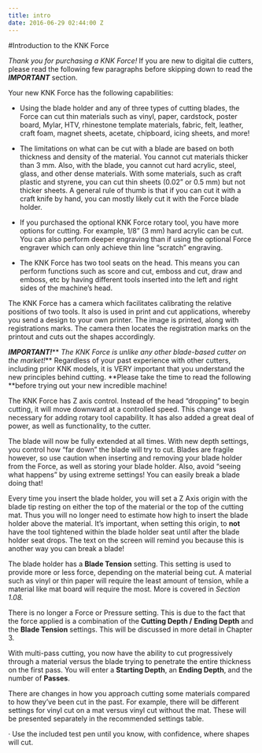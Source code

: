 ```yaml
---
title: intro
date: 2016-06-29 02:44:00 Z
---
```


\#Introduction to the KNK Force

*Thank you for purchasing a KNK Force!* If you are new to digital die cutters, please read the following few paragraphs before skipping down to read the ***IMPORTANT*** section.

Your new KNK Force has the following capabilities:

* Using the blade holder and any of three types of cutting blades, the Force can cut thin materials such as vinyl, paper, cardstock, poster board, Mylar, HTV, rhinestone template materials, fabric, felt, leather, craft foam, magnet sheets, acetate, chipboard, icing sheets, and more!

* The limitations on what can be cut with a blade are based on both thickness and density of the material. You cannot cut materials thicker than 3 mm. Also, with the blade, you cannot cut hard acrylic, steel, glass, and other dense materials. With some materials, such as craft plastic and styrene, you can cut thin sheets (0.02” or 0.5 mm) but not thicker sheets. A general rule of thumb is that if you can cut it with a craft knife by hand, you can mostly likely cut it with the Force blade holder.

* If you purchased the optional KNK Force rotary tool, you have more options for cutting. For example, 1/8” (3 mm) hard acrylic can be cut. You can also perform deeper engraving than if using the optional Force engraver which can only achieve thin line “scratch” engraving.

* The KNK Force has two tool seats on the head. This means you can perform functions such as score and cut, emboss and cut, draw and emboss, etc by having different tools inserted into the left and right sides of the machine’s head.

The KNK Force has a camera which facilitates calibrating the relative positions of two tools. It also is used in print and cut applications, whereby you send a design to your own printer. The image is printed, along with registrations marks. The camera then locates the registration marks on the printout and cuts out the shapes accordingly.

***IMPORTANT!***\*\* *The KNK Force is unlike any other blade-based cutter on the market!*\*\* Regardless of your past experience with other cutters, including prior KNK models, it is VERY important that you understand the new principles behind cutting. \*\*Please take the time to read the following \*\*before trying out your new incredible machine!

The KNK Force has Z axis control. Instead of the head “dropping” to begin cutting, it will move downward at a controlled speed. This change was necessary for adding rotary tool capability. It has also added a great deal of power, as well as functionality, to the cutter.

The blade will now be fully extended at all times. With new depth settings, you control how “far down” the blade will try to cut. Blades are fragile however, so use caution when inserting and removing your blade holder from the Force, as well as storing your blade holder. Also, avoid “seeing what happens” by using extreme settings! You can easily break a blade doing that!

Every time you insert the blade holder, you will set a Z Axis origin with the blade tip resting on either the top of the material or the top of the cutting mat. Thus you will no longer need to estimate how high to insert the blade holder above the material. It’s important, when setting this origin, to **not** have the tool tightened within the blade holder seat until after the blade holder seat drops. The text on the screen will remind you because this is another way you can break a blade!

The blade holder has a **Blade Tension** setting. This setting is used to provide more or less force, depending on the material being cut. A material such as vinyl or thin paper will require the least amount of tension, while a material like mat board will require the most. More is covered in *Section 1.08.*

There is no longer a Force or Pressure setting. This is due to the fact that the force applied is a combination of the **Cutting Depth /** **Ending Depth** and the **Blade Tension** settings. This will be discussed in more detail in Chapter 3.

With multi-pass cutting, you now have the ability to cut progressively through a material versus the blade trying to penetrate the entire thickness on the first pass. You will enter a **Starting Depth**, an **Ending Depth**, and the number of **Passes**.

There are changes in how you approach cutting some materials compared to how they’ve been cut in the past. For example, there will be different settings for vinyl cut on a mat versus vinyl cut without the mat. These will be presented separately in the recommended settings table.

· Use the included test pen until you know, with confidence, where shapes will cut.